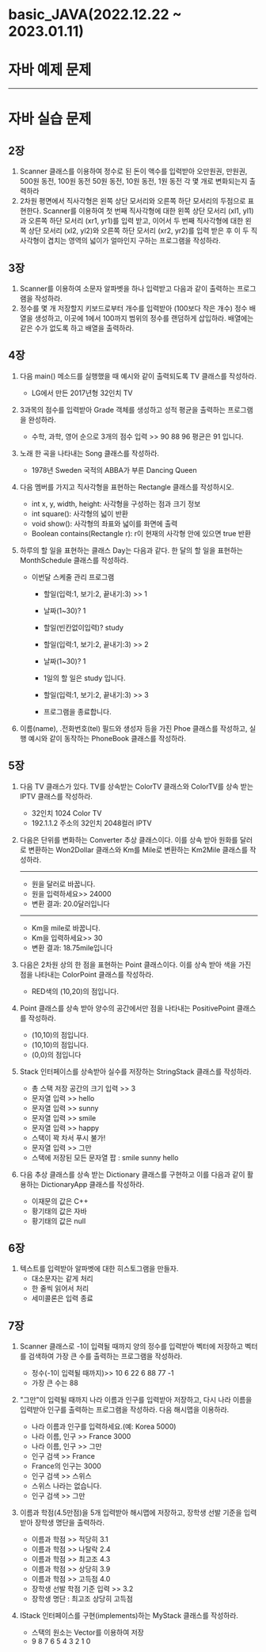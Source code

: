 # basic_JAVA(2022.12.22 ~ 2023.01.11)
# 자바 예제 문제

___
# 자바 실습 문제
## 2장
1. Scanner 클래스를 이용하여 정수로 된 돈이 액수를 입력받아 오만원권, 만원권, 500원 동전, 100원 동전 50원 동전, 10원 동전, 1원 동전 각 몇 개로 변화되는지 출력하라
2. 2차원 평면에서 직사각형은 왼쪽 상단 모서리와 오른쪽 하단 모서리의 두점으로 표현한다. Scanner를 이용하여 첫 번째 직사각형에 대한 왼쪽 상단 모서리 (xl1, yl1)과 오른쪽 하단 모서리 (xr1, yr1)를 입력 받고, 이어서 두 번째 직사각형에 대한 왼쪽 상단 모서리 (xl2, yl2)와 오른쪽 하단 모서리 (xr2, yr2)를 입력 받은 후 이 두 직사각형이 겹치는 영역의 넓이가 얼마인지 구하는 프로그램을 작성하라.

## 3장
1. Scanner를 이용하여 소문자 알파벳을 하나 입력받고 다음과 같이 출력하는 프로그램을 작성하라.
2. 정수를 몇 개 저장할지 키보드로부터 개수를 입력받아 (100보다 작은 개수) 정수 배열을 생성하고, 이곳에 1에서 100까지 범위의 정수를 랜덤하게 삽입하라. 배열에는 같은 수가 없도록 하고 배열을 출력하라.

## 4장
1. 다음 main() 메소드를 실행했을 때 예시와 같이 출력되도록 TV 클래스를 작성하라.
	-  LG에서 만든 2017년형 32인치 TV

2. 3과목의 점수를 입력받아 Grade 객체를 생성하고 성적 평균을 출력하는 프로그램을 완성하라.
	-  수학, 과학, 영어 순으로 3개의 점수 입력 >> 90 88 96
	평균은 91 입니다.

3. 노래 한 곡을 나타내는 Song 클래스를 작성하라.
	- 1978년 Sweden 국적의 ABBA가 부른 Dancing Queen

4. 다음 멤버를 가지고 직사각형을 표현하는 Rectangle 클래스를 작성하시오.
	- int x, y, width, height: 사각형을 구성하는 점과 크기 정보
	- int square(): 사각형의 넓이 반환
	- void show(): 사각형의 좌표와 넓이를 화면에 출력
	- Boolean contains(Rectangle r): r이 현재의 사각형 안에 있으면 true 반환

5. 하루의 할 일을 표현하는 클래스 Day는 다음과 같다. 한 달의 할 일을 표현하는 MonthSchedule 클래스를 작성하라.
	  
   - 이번달 스케줄 관리 프로그램
	  - 할일(입력:1, 보기:2, 끝내기:3) >> 1
	  - 날짜(1~30)? 1
	  - 할일(빈칸없이입력)? study

	  - 할일(입력:1, 보기:2, 끝내기:3) >> 2
	  - 날짜(1~30)? 1
	  - 1일의 할 일은 study 입니다.

	  - 할일(입력:1, 보기:2, 끝내기:3) >> 3
	  - 프로그램을 종료합니다.

6. 이름(name), .전화번호(tel) 필드와 생성자 등을 가진 Phoe 클래스를 작성하고, 실행 예시와 같이 동작하는 PhoneBook 클래스를 작성하라. 

## 5장
1. 다음 TV 클래스가 있다. TV를 상속받는 ColorTV 클래스와 ColorTV를 상속 받는 IPTV 클래스를 작성하라.
	- 32인치 1024 Color TV
	- 192.1.1.2 주소의 32인치 2048컬러 IPTV

2. 다음은 단위를 변화하는 Converter 추상 클래스이다. 이를 상속 받아 원화를 달러로 변환하는 Won2Dollar 클래스와 Km를 Mile로 변환하는 Km2Mile 클래스를 작성하라.
	 ________________
	- 원을 달러로 바꿉니다.
	- 원을 입력하세요>> 24000
	- 변환 결과: 20.0달러입니다
	 _______________
	- Km을 mile로 바꿉니다.
	- Km을 입력하세요>> 30
	- 변환 결과: 18.75mile입니다
3. 다음은 2차원 상의 한 점을 표현하는 Point 클래스이다. 이를 상속 받아 색을 가진 점을 나타내는 ColorPoint 클래스를 작성하라.
	- RED색의 (10,20)의 점입니다.

4. Point 클래스를 상속 받아 양수의 공간에서만 점을 나타내는 PositivePoint 클래스를 작성하라.
	- (10,10)의 점입니다.
	- (10,10)의 점입니다.
	- (0,0)의 점입니다
5. Stack 인터페이스를 상속받아 실수를 저장하는 StringStack 클래스를 작성하라.
	- 총 스택 저장 공간의 크기 입력 >> 3
	- 문자열 입력 >> hello
	- 문자열 입력 >> sunny
	- 문자열 입력 >> smile
	- 문자열 입력 >> happy
	- 스택이 꽉 차서 푸시 불가!
	- 문자열 입력 >> 그만
	- 스택에 저장된 모든 문자열 팝 : smile sunny hello 
6. 다음 추상 클래스를 상속 받는 Dictionary 클래스를 구현하고 이를 다음과 같이 활용하는 DictionaryApp 클래스를 작성하라.
	- 이재문의 값은 C++
	- 황기태의 값은 자바
	- 황기태의 값은 null 
## 6장 
1. 텍스트를 입력받아 알파벳에 대한 히스토그램을 만들자. 
	- 대소문자는 같게 처리
	- 한 줄씩 읽어서 처리
	- 세미콜론은 입력 종료

## 7장 
1. Scanner 클래스로 -1이 입력될 때까지 양의 정수를 입력받아 벡터에 저장하고 벡터를 검색하여 가장 큰 수를 출력하는 프로그램을 작성하라.
	- 정수(-1이 입력될 때까지)>> 10 6 22 6 88 77 -1
	- 가장 큰 수는 88
2. "그만"이 입력될 때까지 나라 이름과 인구를 입력받아 저장하고, 다시 나라 이름을 입력받아 인구를 출력하는 프로그램을 작성하라. 다음 해시맵을 이용하라.
	- 나라 이름과 인구를 입력하세요.(예: Korea 5000)
	- 나라 이름, 인구 >> France 3000
	- 나라 이름, 인구 >> 그만
	- 인구 검색 >> France
	- France의 인구는 3000
	- 인구 검색 >> 스위스
	- 스위스 나라는 없습니다.
	- 인구 검색 >> 그만

3. 이름과 학점(4.5만점)을 5개 입력받아 해시맵에 저장하고, 장학생 선발 기준을 입력 받아 장학생 명단을 출력하라.
	- 이름과 학점 >> 적당히 3.1
	- 이름과 학점 >> 나탈락 2.4
	- 이름과 학점 >> 최고조 4.3
	- 이름과 학점 >> 상당히 3.9
	- 이름과 학점 >> 고득점 4.0
	- 장학생 선발 학점 기준 입력 >> 3.2
	- 장학생 명단 : 최고조 상당히 고득점 

4. IStack<T> 인터페이스를 구현(implements)하는 MyStack<T> 클래스를 작성하라. 
	- 스택의 원소는 Vector<E>를 이용하여 저장
	- 9 8 7 6 5 4 3 2 1 0

